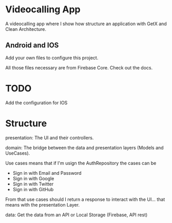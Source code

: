 # Videocalling App

A videocalling app where I show how structure an application with GetX and Clean Architecture.

## Android and IOS

Add your own files to configure this project.

All those files necessary are from Firebase Core. Check out the docs.

# TODO

Add the configuration for IOS

# Structure

presentation: The UI and their controllers.

domain: The bridge between the data and presentation layers (Models and UseCases).

Use cases means that if I'm usign the AuthRepository the cases can be

- Sign in with Email and Password
- Sign in with Google
- Sign in with Twitter
- Sign in with GitHub

From that use cases should I return a response to interact with the UI... that means with the presentation Layer.

data: Get the data from an API or Local Storage (Firebase, API rest)
